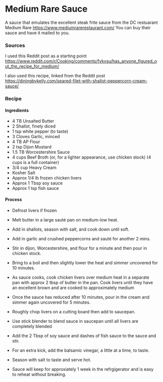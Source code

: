 # Medium Rare Sauce
A sauce that emulates the excellent steak frite sauce from the DC restuarant Medium Rare https://www.mediumrarerestaurant.com/ You can buy their sauce and have it mailed to you. 

### Sources
I used this Reddit post as a starting point https://www.reddit.com/r/Cooking/comments/fvkvsu/has_anyone_figured_out_the_recipe_for_medium/

I also used this recipe, linked from the Reddit post https://diningbykelly.com/seared-filet-with-shallot-peppercorn-cream-sauce/

### Recipe

#### Ingredients
- 4 TB Unsalted Butter
- 2 Shallot, finely diced
- 1 tsp white pepper (to taste)
- 3 Cloves Garlic, minced
- 4 TB AP Flour
- 2 tsp Dijon Mustard
- 1.5 TB Worcestershire Sauce
- 4 cups Beef Broth (or, for a lighter appearance, use chicken stock) (4 cups is a full container)
- 3/4 cup Heavy Cream
- Kosher Salt
- Approx 1/4 lb frozen chicken livers
- Approx 1 Tbsp soy sauce
- Approx 1 tsp fish sauce


#### Process
- Defrost livers if frozen
- Melt butter in a large sauté pan on medium-low heat.
- Add in shallots, season with salt, and cook down until soft.
- Add in garlic and crushed peppercorns and sauté for another 2 mins.
- Stir in dijon, Worcestershire, and flour for a minute and then pour in chicken stock.
- Bring to a boil and then slightly lower the heat and simmer uncovered for 10 minutes.
- As sauce cooks, cook chicken livers over medium heat in a separate pan with approx 2 tbsp of butter in the pan. Cook livers until they have an excellent brown and are cooked to approximately medium 
- Once the sauce has reduced after 10 minutes, pour in the cream and simmer again uncovered for 5 minutes.
- Roughly chop livers on a cutting board then add to saucepan.
- Use stick blender to blend sauce in saucepan until all livers are completely blended

- Add the 2 Tbsp of soy sauce and dashes of fish sauce to the sauce and stir. 
- For an extra kick, add the balsamic vinegar, a little at a time, to taste. 

- Season with salt to taste and serve hot.

- Sauce will keep for approxiately 1 week in the refrgigerator and is easy to reheat without breaking.
